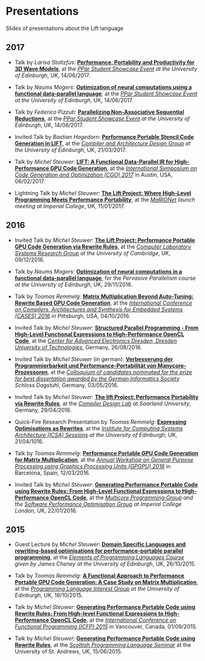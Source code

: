 # Presentations
Slides of presentations about the Lift language

## 2017

- Talk by _Larisa Stoltzfus_: [**Performance, Portability and Productivity for 3D Wave Models**](http://www.lift-project.org/presentations/2017/StoltzfusPParShowcase2017.pdf), at the *[PPar Student Showcase Event](http://pervasiveparallelism.inf.ed.ac.uk/events/) at the University of Edinburgh*, UK, 14/06/2017.

- Talk by _Naums Mogers_: [**Optimization of neural computations using a functional data-parallel language**](http://www.lift-project.org/presentations/2017/MogersPPar2017.pdf), at the *[PPar Student Showcase Event](http://pervasiveparallelism.inf.ed.ac.uk/events/) at the University of Edinburgh*, UK, 14/06/2017.

- Talk by _Federico Pizzuti_: [**Parallelizing Non-Associative Sequential Reductions**](http://www.lift-project.org/presentations/2017/PizzutiPPar2017.pdf), at the *[PPar Student Showcase Event](http://pervasiveparallelism.inf.ed.ac.uk/events/) at the University of Edinburgh*, UK, 14/06/2017.

- Invited Talk by _Bastian Hagedorn_: [**Performance Portable Stencil Code Generation in LIFT**](http://www.lift-project.org/presentations/2017/CArD-2017.pdf), at the *[Compiler and Architecture Design Group](http://www.icsa.informatics.ed.ac.uk/compilers/) at the University of Edinburgh*, UK, 21/03/2017.

- Talk by _Michel Steuwer_: [**LIFT: A Functional Data-Parallel IR for High-Performance GPU Code Generation**](http://www.lift-project.org/presentations/2017/CGO-2017.pdf), at the [*International Symposium on Code Generation and Optimization (CGO) 2017*](http://cgo.org/cgo2017/) in Austin, USA, 06/02/2017.

- Lightning Talk by _Michel Steuwer_: [**The Lift Project: Where High-Level Programming Meets Performance Portability**](http://www.lift-project.org/presentations/2017/MaRIONet-launch-2017.pdf), at the *[MaRIONet](http://manycore.org.uk/) launch meeting at Imperial College*, UK, 11/01/2017.

## 2016

- Invited Talk by _Michel Steuwer_: [**The Lift Project: Performance Portable GPU Code Generation via Rewrite Rules**](http://www.lift-project.org/presentations/2016/Cambridge-2016.pdf), at the *[Computer Laboratory Systems Research Group](https://www.cl.cam.ac.uk/research/srg/) at the University of Cambridge*, UK, 09/12/2016.

- Talk by _Naums Mogers_: [**Optimization of neural computations in a functional data-parallel language**](http://www.lift-project.org/presentations/2016/MogersPERP2016.pdf), for the *Pervasive Parallelism course at the University of Edinburgh*, UK, 29/11/2016.

- Talk by _Toomas Remmelg_: [**Matrix Multiplication Beyond Auto-Tuning: Rewrite Based GPU Code Generation**](http://www.lift-project.org/presentations/2016/CASES-2016.pdf), at the [*International Conference on Compilers, Architectures and Synthesis for Embedded Systems (CASES) 2016*](http://www.esweek.org/cases/about) in Pittsburgh, USA, 04/10/2016.

- Invited Talk by _Michel Steuwer_: [**Structured Parallel Programming - From High-Level Functional Expressions to High-Performance OpenCL Code**](http://www.lift-project.org/presentations/2016/TUDresden-2016.pdf), at the [*Center for Advanced Electronics Dresden, Dresden University of Technologies*](https://www.cfaed.tu-dresden.de/), Germany, 26/08/2016.

- Invited Talk by _Michel Steuwer_ (in german): [**Verbesserung der Programmierbarkeit und Performance-Portabilität von Manycore-Prozessoren**](http://www.lift-project.org/presentations/2016/Dagstuhl-2016.pdf), at the *[Colloquium of candidates nominated for the prize for best dissertation awarded by the German Informatics Society](https://www.dagstuhl.de/en/program/calendar/evhp/?semnr=16183) Schloss Dagstuhl*, Germany, 03/05/2016.

- Invited Talk by _Michel Steuwer_: [**The lift Project: Performance Portability via Rewrite Rules**](http://www.lift-project.org/presentations/2016/SaarlandUniversity-2016.pdf), at the *[Compiler Design Lab](http://compilers.cs.uni-saarland.de/) at Saarland University*, Germany, 29/04/2016.

- Quick-Fire Research Presentation by _Toomas Remmelg_: [**Expressing Optimisations as Rewrites**](http://www.lift-project.org/presentations/2016/ICSA-2016.pdf), at the *[Institute for Computing Systems Architecture (ICSA) Sessions](http://homepages.inf.ed.ac.uk/mic/ICSASessions/) at the University of Edinburgh*, UK, 21/04/1016.

- Talk by _Toomas Remmelg_: [**Performance Portable GPU Code Generation for Matrix Multiplication**](http://www.lift-project.org/presentations/2016/GPGPU-2016.pdf), at the [*Annual Workshop on General Purpose Processing using Graphics Processing Units (GPGPU) 2016*](http://conf.researchr.org/track/PPoPP-2016/GPGPU-2016-papers) in Barcelona, Spain, 12/03/2016.

- Invited Talk by _Michel Steuwer_: [**Generating Performance Portable Code using Rewrite Rules: From High-Level Functional Expressions to High-Performance OpenCL Code**](http://www.lift-project.org/presentations/2016/ImperialCollegeLondon-2016.pdf), at the *[Multicore Programming Group](http://multicore.doc.ic.ac.uk/) and the [Software Performance Optimisation Group](https://spo.doc.ic.ac.uk) at Imperial College London*, UK, 22/01/2016.

## 2015

- Guest Lecture by _Michel Steuwer_: [**Domain Specific Languages and rewriting-based optimisations for performance-portable parallel programming**](http://www.lift-project.org/presentations/2015/EPLGuestLecture-2015.pdf), at the *[Elements of Programming Languages Course](http://www.inf.ed.ac.uk/teaching/courses/epl/index-2015.html) given by James Cheney at the University of Edinburgh*, UK, 26/10/2015.

- Talk by _Toomas Remmelg_: [**A Functional Approach to Performance Portable GPU Code Generation: A Case Study on Matrix Multiplication**](http://www.lift-project.org/presentations/2015/PLInG-2015.pdf), at the *[Programming Language Interest Group](https://www.wiki.ed.ac.uk/display/prolan/Programming+Languages+Interest+Group) at the University of Edinburgh*, UK, 19/10/2015.

- Talk by _Michel Steuwer_: [**Generating Performance Portable Code using Rewrite Rules: From High-level Functional Expressions to High-Performance OpenCL Code**](http://www.lift-project.org/presentations/2015/ICFP-2015.pdf), at the [*International Conference on Functional Programming (ICFP) 2015*](http://icfpconference.org/icfp2015/) in Vancouver, Canada, 01/09/2015.

- Talk by _Michel Steuwer_: [**Generating Performance Portable Code using Rewrite Rules**](http://www.lift-project.org/presentations/2015/SPLS-2015.pdf), at the *[Scottish Programming Language Seminar](https://ff32.host.cs.st-andrews.ac.uk/spls/)* at the University of St. Andrews, UK, 15/06/2015.
